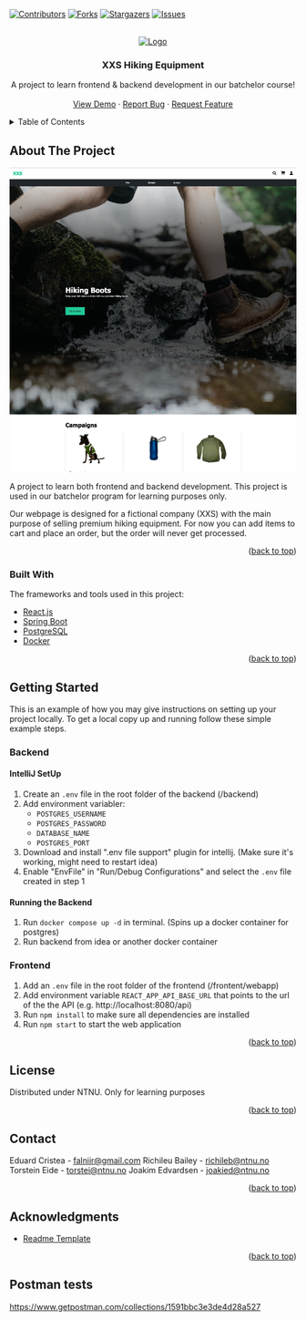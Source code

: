 <!-- Tamplate from https://github.com/othneildrew/Best-README-Template -->
<div id="top"></div>

<!-- PROJECT SHIELDS -->
<!--
*** I'm using markdown "reference style" links for readability.
*** Reference links are enclosed in brackets [ ] instead of parentheses ( ).
*** See the bottom of this document for the declaration of the reference variables
*** for contributors-url, forks-url, etc. This is an optional, concise syntax you may use.
*** https://www.markdownguide.org/basic-syntax/#reference-style-links
-->

[![Contributors][contributors-shield]][contributors-url]
[![Forks][forks-shield]][forks-url]
[![Stargazers][stars-shield]][stars-url]
[![Issues][issues-shield]][issues-url]

<!-- PROJECT LOGO -->
<br />
<div align="center">
  <a href="https://github.com/othneildrew/Best-README-Template">
    <img src="images/logo.png" alt="Logo" width="80" height="80">
  </a>

  <h3 align="center">XXS Hiking Equipment</h3>

  <p align="center">
    A project to learn frontend & backend development in our batchelor course!
    <br />
    <br />
    <a href="http://gr02.appdev.cloudns.ph/">View Demo</a>
    ·
    <a href="https://github.com/jKm00/hiking-equipment/issues">Report Bug</a>
    ·
    <a href="https://github.com/jKm00/hiking-equipment/issues">Request Feature</a>
  </p>
</div>

<!-- TABLE OF CONTENTS -->
<details>
  <summary>Table of Contents</summary>
  <ol>
    <li>
      <a href="#about-the-project">About The Project</a>
      <ul>
        <li><a href="#built-with">Built With</a></li>
      </ul>
    </li>
    <li>
      <a href="#getting-started">Getting Started</a>
      <ul>
        <li><a href="#backend"backend>Backend</a>
            <ul>
                <li><a href="#intellij-setup">IntelliJ Setup</a></li>
                <li><a href="#running-the-backend">Running the Backend</a></li>
            </ul>
        </li>
        <li><a href="#frontend"backend>Frontend</a></li>
      </ul>
    </li>
    <li><a href="#license">License</a></li>
    <li><a href="#contact">Contact</a></li>
    <li><a href="#acknowledgments">Acknowledgments</a></li>
    <li><a href="#postman-tests">Postman tests</a></li>
  </ol>
</details>

<!-- ABOUT THE PROJECT -->

## About The Project

![XXS Front Page Screen Shot](documentation/readme-images/front-page.png)

A project to learn both frontend and backend development. This project is used in our batchelor program for learning purposes only.

Our webpage is designed for a fictional company (XXS) with the main purpose of selling premium hiking equipment. For now you can add items to cart and place an order, but the order will never get processed.

<p align="right">(<a href="#top">back to top</a>)</p>

### Built With

The frameworks and tools used in this project:

- [React.js](https://reactjs.org/)
- [Spring Boot](https://spring.io/)
- [PostgreSQL](https://www.postgresql.org/)
- [Docker](https://www.docker.com/)

<p align="right">(<a href="#top">back to top</a>)</p>

<!-- GETTING STARTED -->

## Getting Started

This is an example of how you may give instructions on setting up your project locally.
To get a local copy up and running follow these simple example steps.

### Backend

#### IntelliJ SetUp

1. Create an `.env` file in the root folder of the backend (/backend)
2. Add environment variabler:
   - `POSTGRES_USERNAME`
   - `POSTGRES_PASSWORD`
   - `DATABASE_NAME`
   - `POSTGRES_PORT`
3. Download and install ".env file support" plugin for intellij. (Make sure it's working, might need to restart idea)
4. Enable "EnvFile" in "Run/Debug Configurations" and select the `.env` file created in step 1

#### Running the Backend

1. Run `docker compose up -d` in terminal. (Spins up a docker container for postgres)
2. Run backend from idea or another docker container

### Frontend

1. Add an `.env` file in the root folder of the frontend (/frontent/webapp)
2. Add environment variable `REACT_APP_API_BASE_URL` that points to the url of the the API (e.g. http://localhost:8080/api)
3. Run `npm install` to make sure all dependencies are installed
4. Run `npm start` to start the web application

<p align="right">(<a href="#top">back to top</a>)</p>

<!-- LICENSE -->

## License

Distributed under NTNU. Only for learning purposes

<p align="right">(<a href="#top">back to top</a>)</p>

<!-- CONTACT -->

## Contact

Eduard Cristea - falniir@gmail.com
Richileu Bailey - richileb@ntnu.no
Torstein Eide - torstei@ntnu.no
Joakim Edvardsen - joakied@ntnu.no

<p align="right">(<a href="#top">back to top</a>)</p>

<!-- ACKNOWLEDGMENTS -->

## Acknowledgments

- [Readme Template](https://github.com/othneildrew/Best-README-Template#getting-started)

<p align="right">(<a href="#top">back to top</a>)</p>

## Postman tests

https://www.getpostman.com/collections/1591bbc3e3de4d28a527

<!-- MARKDOWN LINKS & IMAGES -->
<!-- https://www.markdownguide.org/basic-syntax/#reference-style-links -->

[contributors-shield]: https://img.shields.io/github/contributors/othneildrew/Best-README-Template.svg?style=for-the-badge
[contributors-url]: https://github.com/jKm00/hiking-equipment/graphs/contributors
[forks-shield]: https://img.shields.io/github/forks/othneildrew/Best-README-Template.svg?style=for-the-badge
[forks-url]: https://github.com/jKm00/hiking-equipment/network/members
[stars-shield]: https://img.shields.io/github/stars/othneildrew/Best-README-Template.svg?style=for-the-badge
[stars-url]: https://github.com/jKm00/hiking-equipment/stargazers
[issues-shield]: https://img.shields.io/github/issues/othneildrew/Best-README-Template.svg?style=for-the-badge
[issues-url]: https://github.com/jKm00/hiking-equipment/issues
